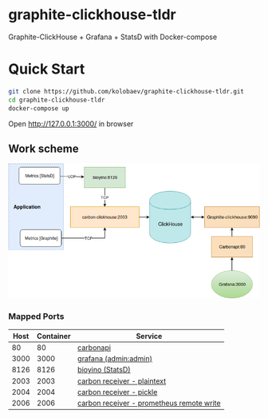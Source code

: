 # graphite-clickhouse-tldr
Graphite-ClickHouse + Grafana + StatsD with Docker-compose

# Quick Start
```sh
git clone https://github.com/kolobaev/graphite-clickhouse-tldr.git
cd graphite-clickhouse-tldr
docker-compose up
```
Open http://127.0.0.1:3000/ in browser

## Work scheme
![schema.jpg](doc/schema.png?v3)

### Mapped Ports

Host | Container | Service
---- | --------- | -------------------------------------------------------------------------------------------------------------------
  80 |        80 | [carbonapi](https://github.com/go-graphite/carbonapi)
3000 |      3000 | [grafana (admin:admin)](https://github.com/grafana/grafana)
8126 |      8126 | [bioyino (StatsD)](https://github.com/avito-tech/bioyino)
2003 |      2003 | [carbon receiver - plaintext](http://graphite.readthedocs.io/en/latest/feeding-carbon.html#the-plaintext-protocol)
2004 |      2004 | [carbon receiver - pickle](http://graphite.readthedocs.io/en/latest/feeding-carbon.html#the-pickle-protocol)
2006 |      2006 | [carbon receiver - prometheus remote write](https://prometheus.io/docs/prometheus/latest/configuration/configuration/#%3Cremote_write%3E)
